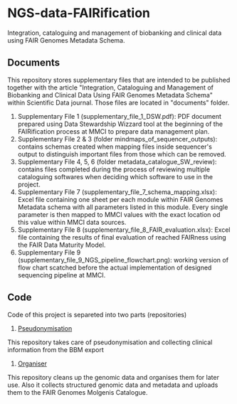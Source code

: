 # NGS-data-FAIRification
Integration, cataloguing and management of biobanking and clinical data using FAIR Genomes Metadata Schema.

## Documents
This repository stores supplementary files that are intended to be published together with the article "Integration, Cataloguing and Management of Biobanking and Clinical Data Using FAIR Genomes Metadata Schema" within Scientific Data journal. Those files are located in "documents" folder. 
1. Supplementary File 1 (supplementary_file_1_DSW.pdf): PDF document prepared using Data Stewardship Wizzard tool at the beginning of the FAIRification process at MMCI to prepare data management plan.
2. Supplementary File 2 & 3 (folder mindmaps_of_sequencer_outputs): contains schemas created when mapping files inside sequencer's output to distinguish important files from those which can be removed.
3. Supplementary File 4, 5, 6 (folder metadata_catalogue_SW_review): contains files completed during the process of reviewing multiple cataloguing softwares when deciding which software to use in the project.
4. Supplementary File 7 (supplementary_file_7_schema_mapping.xlsx): Excel file containing one sheet per each module within FAIR Genomes Metadata schema with all parameters listed in this module. Every single parameter is then mapped to MMCI values with the exact location od this value within MMCI data sources.
5. Supplementary File 8 (supplementary_file_8_FAIR_evaluation.xlsx): Excel file containing the results of final evaluation of reached FAIRness using the FAIR Data Maturity Model.
7. Supplementary File 9 (supplementary_file_9_NGS_pipeline_flowchart.png): working version of flow chart scatched before the actual implementation of designed sequencing pipeline at MMCI.

## Code

Code of this project is separeted into two parts (repositories)
1. [Pseudonymisation](https://github.com/BBMRI-cz/data-catalogue-pseudonymisation)

This repository takes care of pseudonymisation and collecting clinical information from the BBM export
1. [Organiser](https://github.com/BBMRI-cz/data-catalogue-organiser)
 
This repository cleans up the genomic data and organises them for later use. Also it collects structured genomic data and metadata and uploads them to the FAIR Genomes Molgenis Catalogue.
